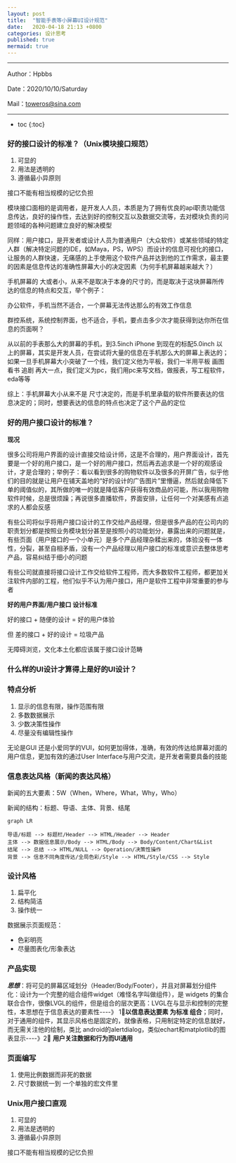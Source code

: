 ```yaml
---
layout: post
title:  "智能手表等小屏幕UI设计规范"
date:   2020-04-18 21:13 +0800
categories: 设计思考
published: true
mermaid: true
---
```


---

Author：Hpbbs

Date：2020/10/10/Saturday

Mail：toweros@sina.com

---

* toc
{:toc}

### 好的接口设计的标准？（Unix模块接口规范）

1. 可显的
2. 用法是透明的
3. 遵循最小异原则

接口不能有相当规模的记忆负担

模块接口面相的是调用者，是开发人人员，本质是为了拥有优良的api职责功能信息传达，良好的操作性，去达到好的控制交互以及数据交流等，去对模块负责的问题领域的各种问题建立良好的解决模型

同样：用户接口，是开发者或设计人员为普通用户（大众软件）或某些领域的特定人群（解决特定问题的IDE，如Maya，PS，WPS）而设计的信息可视化的接口，让服务的人群快速，无痛感的上手使用这个软件产品并达到他的工作需求，最主要的因素是信息传达的准确性屏幕大小的决定因素（为何手机屏幕越来越大？）

手机屏幕的 大或者小，从来不是取决于本身的尺寸的，而是取决于这块屏幕所传达的信息的特点和交互，举个例子：

办公软件，手机当然不适合，一个屏幕无法传达那么的有效工作信息 

群控系统，系统控制界面，也不适合，手机，要点击多少次才能获得到达你所在信息的页面啊？ 

从以前的手表那么大的屏幕的手机，到3.5inch iPhone 到现在的标配5.0inch 以上的屏幕，其实是开发人员，在尝试将大量的信息在手机那么大的屏幕上表达的； 如果一旦手机屏幕大小突破了一个线，我们定义他为平板，我们一半用平板 画图 看书 追剧 再大一点，我们定义为pc，我们用pc来写文档，做报表，写工程软件，eda等等 

综上：手机屏幕大小从来不是 尺寸决定的，而是手机里承载的软件所要表达的信息决定的；同时，想要表达的信息的特点也决定了这个产品的定位

### 好的用户接口设计的标准？

**现况**

很多公司将用户界面的设计直接交给设计师，这是不合理的，用户界面设计，首先要是一个好的用户接口，是一个好的用户接口，然后再去追求是一个好的观感设计，才是合理的；举例子：看以看到很多的购物软件以及很多的开屏广告，似乎他们的目的就是让用户在铺天盖地的“好的设计的广告图片”里懵逼，然后就会降低下单的阈值似的，其所做的唯一的就是降低客户获得有效商品的可能，所以我用购物软件时候，总是很烦躁；再说很多直播软件，界面安排，让任何一个对美感有点追求的人都会反感

有些公司将似乎将用户接口设计的工作交给产品经理，但是很多产品的在公司内的职责划分都是按照业务模块划分甚至是按照小的功能划分，暴露出来的问题就是，有些页面（用户接口的一个小单元）是多个产品经理杂糅出来的，体验没有一体性，分裂，甚至自相矛盾，没有一个产品经理以用户接口的标准或意识去整体思考产品，容易纠结于细小的问题

有些公司就直接将接口设计工作交给软件工程师，而大多数软件工程师，都更加关注软件内部的工程，他们似乎不认为用户接口，用户是软件工程中非常重要的参与者

**好的用户界面/用户接口 设计标准**

好的接口 + 随便的设计 = 好的用户体验

但 差的接口 + 好的设计 = 垃圾产品

无障碍浏览，文化本土化都应该属于接口设计范畴



### 什么样的UI设计才算得上是好的UI设计？

### 特点分析

1. 显示的信息有限，操作范围有限
2. 多数数据展示
3. 少数决策性操作
4. 尽量没有编辑性操作



无论是GUI 还是小爱同学的VUI，如何更加得体，准确，有效的传达给屏幕对面的用户信息，更加有效的通过User Interface与用户交流，是开发者需要具备的技能

### 信息表达风格（新闻的表达风格）



新闻的五大要素：5W（When，Where，What，Why，Who）

新闻的结构：标题、导语、主体、背景、结尾



```mermaid
graph LR

导语/标题 --> 标题栏/Header --> HTML/Header --> Header
主体 --> 数据信息展示/Body --> HTML/Body --> Body/Content/Chart&List
结尾 --> 总结 --> HTML/NULL --> Operation/决策性操作
背景 --> 信息不同角度传达/全局色彩/Style --> HTML/Style/CSS --> Style
```

### 设计风格

1. 扁平化
2. 结构简洁
3. 操作统一

数据展示页面规范：

- 色彩明亮
- 尽量图表化/形象表达

### 产品实现

***思想***：将可见的屏幕区域划分（Header/Body/Footer），并且对屏幕划分组件化：设计为一个完整的组合组件widget（难怪名字叫做组件），是 widgets 的集合联合合作，很像LVGL的组件，但是组合的层次更高：LVGL在与显示和控制的完整性，本思想在于信息表达的要素性----》 1⃣️**以信息表达要素 为标准 组合**；同时，对于通用的组件，其显示风格也是固定的，就像表格，只用制定特定的信息就好，而无需关注他的绘制，类比 android的alertdialog，类似echart和matplotlib的图表显示----》2⃣️ **用户关注数据和行为而UI通用**



### 页面编写

1. 使用比例数据而非死的数据
2. 尺寸数据统一到 一个单独的宏文件里



### Unix用户接口直观

1. 可显的
2. 用法是透明的
3. 遵循最小异原则

接口不能有相当规模的记忆负担




